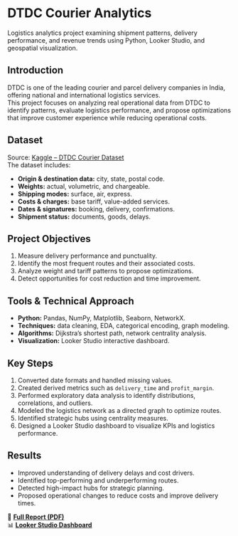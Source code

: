 # DTDC Courier Analytics

Logistics analytics project examining shipment patterns, delivery performance, and revenue trends using Python, Looker Studio, and geospatial visualization.

## Introduction
DTDC is one of the leading courier and parcel delivery companies in India, offering national and international logistics services.  
This project focuses on analyzing real operational data from DTDC to identify patterns, evaluate logistics performance, and propose optimizations that improve customer experience while reducing operational costs.

## Dataset
Source: [Kaggle – DTDC Courier Dataset](https://www.kaggle.com/datasets/ravindrasinghrana/dtdc-courier-dataset)  
The dataset includes:
- **Origin & destination data:** city, state, postal code.
- **Weights:** actual, volumetric, and chargeable.
- **Shipping modes:** surface, air, express.
- **Costs & charges:** base tariff, value-added services.
- **Dates & signatures:** booking, delivery, confirmations.
- **Shipment status:** documents, goods, delays.

## Project Objectives
1. Measure delivery performance and punctuality.
2. Identify the most frequent routes and their associated costs.
3. Analyze weight and tariff patterns to propose optimizations.
4. Detect opportunities for cost reduction and time improvement.

## Tools & Technical Approach
- **Python:** Pandas, NumPy, Matplotlib, Seaborn, NetworkX.
- **Techniques:** data cleaning, EDA, categorical encoding, graph modeling.
- **Algorithms:** Dijkstra’s shortest path, network centrality analysis.
- **Visualization:** Looker Studio interactive dashboard.

## Key Steps
1. Converted date formats and handled missing values.
2. Created derived metrics such as `delivery_time` and `profit_margin`.
3. Performed exploratory data analysis to identify distributions, correlations, and outliers.
4. Modeled the logistics network as a directed graph to optimize routes.
5. Identified strategic hubs using centrality measures.
6. Designed a Looker Studio dashboard to visualize KPIs and logistics performance.

## Results
- Improved understanding of delivery delays and cost drivers.
- Identified top-performing and underperforming routes.
- Detected high-impact hubs for strategic planning.
- Proposed operational changes to reduce costs and improve delivery times.

📄 **[Full Report (PDF)](https://github.com/thaisamador/DTDC-Courier-Analytics/blob/main/Report%20DTDC%20Courier%20Analytics.pdf)**  
📊 **[Looker Studio Dashboard](https://lookerstudio.google.com/u/0/reporting/7f86f740-d542-47ac-b9fa-e6b5fe8ed65c/page/HRcTF)**
